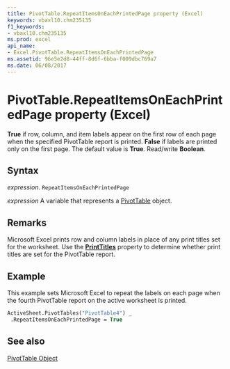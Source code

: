```yaml
---
title: PivotTable.RepeatItemsOnEachPrintedPage property (Excel)
keywords: vbaxl10.chm235135
f1_keywords:
- vbaxl10.chm235135
ms.prod: excel
api_name:
- Excel.PivotTable.RepeatItemsOnEachPrintedPage
ms.assetid: 96e5e2d8-44ff-8d6f-6bba-f009dbc769a7
ms.date: 06/08/2017
---
```



# PivotTable.RepeatItemsOnEachPrintedPage property (Excel)

 **True** if row, column, and item labels appear on the first row of each page when the specified PivotTable report is printed. **False** if labels are printed only on the first page. The default value is **True**. Read/write **Boolean**.


## Syntax

_expression_. `RepeatItemsOnEachPrintedPage`

_expression_ A variable that represents a [PivotTable](Excel.PivotTable.md) object.


## Remarks

Microsoft Excel prints row and column labels in place of any print titles set for the worksheet. Use the  **[PrintTitles](Excel.PivotTable.PrintTitles.md)** property to determine whether print titles are set for the PivotTable report.


## Example

This example sets Microsoft Excel to repeat the labels on each page when the fourth PivotTable report on the active worksheet is printed.


```vb
ActiveSheet.PivotTables("PivotTable4") _ 
 .RepeatItemsOnEachPrintedPage = True
```


## See also


[PivotTable Object](Excel.PivotTable.md)

